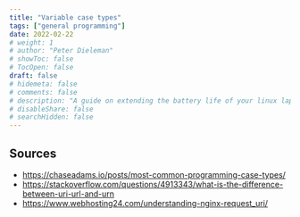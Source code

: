 ```yaml
---
title: "Variable case types"
tags: ["general programming"]
date: 2022-02-22
# weight: 1
# author: "Peter Dieleman"
# showToc: false
# TocOpen: false
draft: false
# hidemeta: false
# comments: false
# description: "A guide on extending the battery life of your linux laptop"
# disableShare: false
# searchHidden: false
---
```


## Sources

- <https://chaseadams.io/posts/most-common-programming-case-types/>
- <https://stackoverflow.com/questions/4913343/what-is-the-difference-between-uri-url-and-urn>
- <https://www.webhosting24.com/understanding-nginx-request_uri/>

